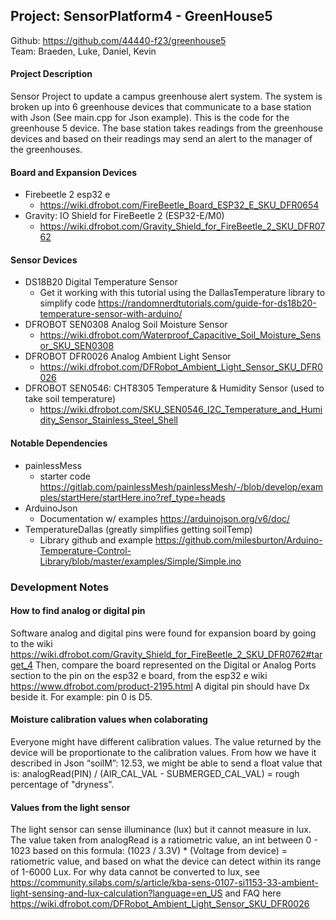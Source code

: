 ## Project: SensorPlatform4 - GreenHouse5  
Github: https://github.com/44440-f23/greenhouse5  
Team: Braeden, Luke, Daniel, Kevin

#### Project Description
Sensor Project to update a campus greenhouse alert system. The system is broken up into 6 greenhouse devices that communicate to a base station with Json (See main.cpp for Json example). This is the code for the greenhouse 5 device. The base station takes readings from the greenhouse devices and based on their readings may send an alert to the manager of the greenhouses.

#### Board and Expansion Devices
- Firebeetle 2 esp32 e
  - https://wiki.dfrobot.com/FireBeetle_Board_ESP32_E_SKU_DFR0654
- Gravity: IO Shield for FireBeetle 2 (ESP32-E/M0)
  - https://wiki.dfrobot.com/Gravity_Shield_for_FireBeetle_2_SKU_DFR0762

#### Sensor Devices
- DS18B20 Digital Temperature Sensor
  - Get it working with this tutorial using the DallasTemperature library to simplify code https://randomnerdtutorials.com/guide-for-ds18b20-temperature-sensor-with-arduino/ 
- DFROBOT SEN0308 Analog Soil Moisture Sensor
  - https://wiki.dfrobot.com/Waterproof_Capacitive_Soil_Moisture_Sensor_SKU_SEN0308 
- DFROBOT DFR0026 Analog Ambient Light Sensor
  - https://wiki.dfrobot.com/DFRobot_Ambient_Light_Sensor_SKU_DFR0026 
- DFROBOT SEN0546: CHT8305 Temperature & Humidity Sensor (used to take soil temperature)
  - https://wiki.dfrobot.com/SKU_SEN0546_I2C_Temperature_and_Humidity_Sensor_Stainless_Steel_Shell

#### Notable Dependencies
- painlessMess
  - starter code https://gitlab.com/painlessMesh/painlessMesh/-/blob/develop/examples/startHere/startHere.ino?ref_type=heads
- ArduinoJson
  - Documentation w/ examples https://arduinojson.org/v6/doc/ 
- TemperatureDallas (greatly simplifies getting soilTemp)
  - Library github and example https://github.com/milesburton/Arduino-Temperature-Control-Library/blob/master/examples/Simple/Simple.ino

### Development Notes
#### How to find analog or digital pin
Software analog and digital pins were found for expansion board by going to the wiki https://wiki.dfrobot.com/Gravity_Shield_for_FireBeetle_2_SKU_DFR0762#target_4 Then, compare the board represented on the Digital or Analog Ports section to the pin on the esp32 e board, from the esp32 e wiki https://www.dfrobot.com/product-2195.html A digital pin should have Dx beside it. For example: pin 0 is D5.

#### Moisture calibration values when colaborating
Everyone might have different calibration values. The value returned by the device will be proportionate to the calibration values. From how we have it described in Json “soilM”: 12.53, we might be able to send a float value that is: analogRead(PIN) / (AIR_CAL_VAL - SUBMERGED_CAL_VAL) = rough percentage of "dryness”.

#### Values from the light sensor
The light sensor can sense illuminance (lux) but it cannot measure in lux. The value taken from analogRead is a ratiometric value, an int between 0 - 1023 based on this formula: (1023 / 3.3V) * (Voltage from device) = ratiometric value, and based on what the device can detect within its range of 1-6000 Lux.
For why data cannot be converted to lux, see https://community.silabs.com/s/article/kba-sens-0107-si1153-33-ambient-light-sensing-and-lux-calculation?language=en_US
and FAQ here https://wiki.dfrobot.com/DFRobot_Ambient_Light_Sensor_SKU_DFR0026 
